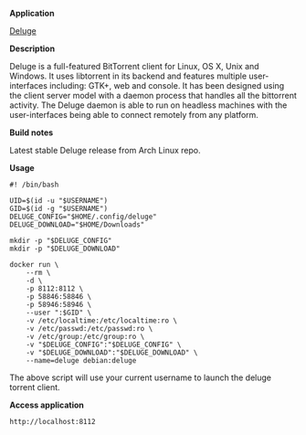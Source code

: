 **Application**

[Deluge](http://deluge-torrent.org/)

**Description**

Deluge is a full-featured BitTorrent client for Linux, OS X, Unix and Windows.
It uses libtorrent in its backend and features multiple user-interfaces
including: GTK+, web and console. It has been designed using the client server
model with a daemon process that handles all the bittorrent activity. The
Deluge daemon is able to run on headless machines with the user-interfaces
being able to connect remotely from any platform.

**Build notes**

Latest stable Deluge release from Arch Linux repo.

**Usage**
```
#! /bin/bash

UID=$(id -u "$USERNAME")
GID=$(id -g "$USERNAME")
DELUGE_CONFIG="$HOME/.config/deluge"
DELUGE_DOWNLOAD="$HOME/Downloads"

mkdir -p "$DELUGE_CONFIG"
mkdir -p "$DELUGE_DOWNLOAD"

docker run \
    --rm \
    -d \
    -p 8112:8112 \
    -p 58846:58846 \
    -p 58946:58946 \
    --user ":$GID" \
    -v /etc/localtime:/etc/localtime:ro \
    -v /etc/passwd:/etc/passwd:ro \
    -v /etc/group:/etc/group:ro \
    -v "$DELUGE_CONFIG":"$DELUGE_CONFIG" \
    -v "$DELUGE_DOWNLOAD":"$DELUGE_DOWNLOAD" \
    --name=deluge debian:deluge
```

The above script will use your current username to launch the deluge torrent
client.

**Access application**<br>

`http://localhost:8112`
